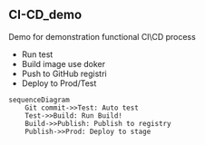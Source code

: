 ## CI-CD_demo
Demo for demonstration functional CI\CD process

* Run test
* Build image use doker
* Push to GitHub registri
* Deploy to Prod/Test

```mermaid
sequenceDiagram
    Git commit->>Test: Auto test
    Test->>Build: Run Build!
    Build->>Publish: Publish to registry
    Publish->>Prod: Deploy to stage
```

